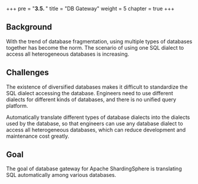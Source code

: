 +++
pre = "<b>3.5. </b>"
title = "DB Gateway"
weight = 5
chapter = true
+++

## Background

With the trend of database fragmentation, using multiple types of databases together has become the norm. The scenario of using one SQL dialect to access all heterogeneous databases is increasing.

## Challenges

The existence of diversified databases makes it difficult to standardize the SQL dialect accessing the database. Engineers need to use different dialects for different kinds of databases, and there is no unified query platform.

Automatically translate different types of database dialects into the dialects used by the database, so that engineers can use any database dialect to access all heterogeneous databases, which can reduce development and maintenance cost greatly.

## Goal

The goal of database gateway for Apache ShardingSphere is translating SQL automatically among various databases.
